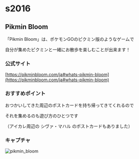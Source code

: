 # s2016

## Pikmin Bloom

「Pikmin Bloom」は、ポケモンGOのピクミン版のようなゲームで  

自分が集めたピクミンと一緒にお散歩を楽しむことが出来ます！



### 公式サイト

[https://pikminbloom.com/ja#whats-pikmin-bloom](https://pikminbloom.com/ja#whats-pikmin-bloom)



### おすすめポイント

おつかいしてきた周辺のポストカードを持ち帰ってきてくれるので  

それを集めるのも遊び方のひとつです  

（アイカレ周辺の シヴァ・マハル のポストカードもありました）





### キャプチャ 
![pikmin_bloom](![pikmin_bloom](https://github.com/user-attachments/assets/0172dd64-d508-4f76-8a6d-d0ac32a63d5e)
)

